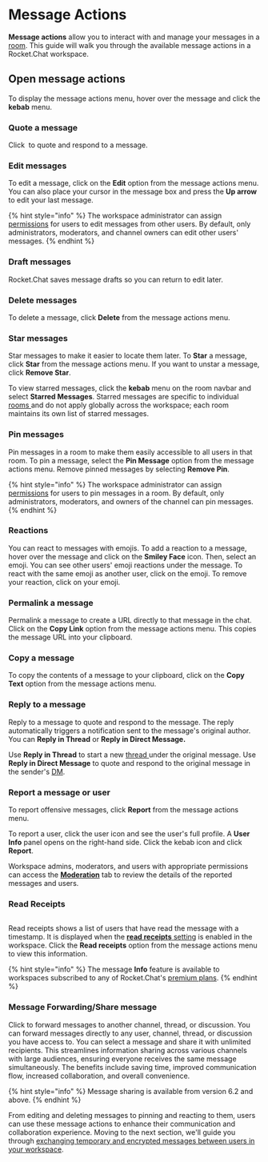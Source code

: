 # Message Actions

**Message actions** allow you to interact with and manage your messages in a [room](../rooms/). This guide will walk you through the available message actions in a Rocket.Chat workspace.

## Open message actions

To display the message actions menu, hover over the message and click the **kebab** menu.

### Quote a message

Click <img src="../../../.gitbook/assets/image (2) (1).png" alt="" data-size="line"> to quote and respond to a message.

### Edit messages

To edit a message, click on the **Edit** option from the message actions menu. You can also place your cursor in the message box and press the **Up arrow** to edit your last message.

{% hint style="info" %}
The workspace administrator can assign [permissions](../../workspace-administration/permissions/) for users to edit messages from other users. By default, only administrators, moderators, and channel owners can edit other users' messages.
{% endhint %}

### Draft messages

Rocket.Chat saves message drafts so you can return to edit later.&#x20;

### Delete messages

To delete a message, click **Delete** from the message actions menu.

### Star messages

Star messages to make it easier to locate them later. To **Star** a message, click **Star** from the message actions menu. If you want to unstar a message, click **Remove Star**.

To view starred messages, click the **kebab** menu on the room navbar and select **Starred Messages**. Starred messages are specific to individual [rooms ](../rooms/)and do not apply globally across the workspace; each room maintains its own list of starred messages.

### Pin messages

Pin messages in a room to make them easily accessible to all users in that room. To pin a message, select the **Pin Message** option from the message actions menu. Remove pinned messages by selecting **Remove Pin**.

{% hint style="info" %}
The workspace administrator can assign [permissions](../../workspace-administration/permissions/) for  users to pin messages in a room. By default, only administrators, moderators, and owners of the channel can pin messages.
{% endhint %}

### Reactions

You can react to messages with emojis. To add a reaction to a message, hover over the message and click on the **Smiley Face** icon. Then, select an emoji. You can see other users' emoji reactions under the message. To react with the same emoji as another user, click on the emoji. To remove your reaction, click on your emoji.

### Permalink a message

Permalink a message to create a URL directly to that message in the chat. Click on the **Copy Link** option from the message actions menu. This copies the message URL into your clipboard.

### Copy a message

To copy the contents of a message to your clipboard, click on the **Copy Text** option from the message actions menu.

### Reply to a message

Reply to a message to quote and respond to the message. The reply automatically triggers a notification sent to the message's original author. You can **Reply in Thread** or **Reply in Direct Message.**

Use **Reply in Thread** to start a new [thread ](../rooms/threads/)under the original message. Use **Reply in Direct Message** to quote and respond to the original message in the sender's [DM](../rooms/direct-messages/).

### Report a message or user

To report offensive messages, click **Report** from the message actions menu.

To report a user, click the user icon and see the user's full profile. A **User Info** panel opens on the right-hand side. Click the kebab icon and click **Report**.&#x20;

Workspace admins, moderators, and users with appropriate permissions can access the [**Moderation**](../../workspace-administration/moderation.md) tab to review the details of the reported messages and users.

### Read Receipts

<figure><img src="../../../.gitbook/assets/Premium.svg" alt=""><figcaption></figcaption></figure>

Read receipts shows a list of users that have read the message with a timestamp. It is displayed when the [**read receipts** setting](../../workspace-administration/settings/message.md#read-receipts) is enabled in the workspace. Click the **Read receipts** option from the message actions menu to view this information.

{% hint style="info" %}
The message **Info** feature is available to workspaces subscribed to any of Rocket.Chat's [premium plans](../../../readme/our-plans.md).&#x20;
{% endhint %}

### Message Forwarding/Share message &#x20;

Click <img src="../../../.gitbook/assets/image (1) (3).png" alt="" data-size="line">to forward messages to another channel, thread, or discussion.  You can forward messages directly to any user, channel, thread, or discussion you have access to. You can select a message and share it with unlimited recipients. This streamlines information sharing across various channels with large audiences, ensuring everyone receives the same message simultaneously. The benefits include saving time, improved communication flow, increased collaboration, and overall convenience.

{% hint style="info" %}
Message sharing is available from version 6.2 and above.
{% endhint %}

From editing and deleting messages to pinning and reacting to them, users can use these message actions to enhance their communication and collaboration experience. Moving to the next section, we'll guide you through [exchanging temporary and encrypted messages between users in your workspace](off-the-record-otr-messaging-user-guide.md).
